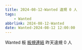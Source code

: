```yaml
---
title: 2024-08-12-Wanted 違規 0 人
tags:
    - Wanted
abbrlink: 2024-08-12-Wanted
date: Wanted-2024-08-12 12:00:00
---
```

Wanted 板 [板規連結](https://www.ptt.cc/bbs/Wanted/M.1608829773.A.D3B.html)
昨天違規 0 人
